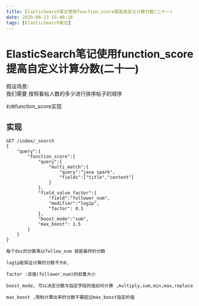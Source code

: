 ```yaml
---
title: ElasticSearch笔记使用function_score提高自定义计算分数(二十一)
date: 2020-08-23 15:40:18
tags: [ElasticSearch笔记]
---
```


# ElasticSearch笔记使用function_score提高自定义计算分数(二十一)

假设场景:   
我们需要
按照看帖人数的多少进行排序帖子的顺序

`利用`function_score实现
<!--more-->
## 实现
```
GET /index/_search
{
    "query":{
        "function_score":{
            "query":{
                "multi_match":{
                    "query":"java spark",
                    "fields":["title","content"]
                }
            },
            "field_value_factor":{
                "field":"follower_num",
                "modifier":"log1p",
                "factor": 0.1
            },
            "boost_mode":"sum",
            "max_boost": 1.5
        }
    }
}

每个doc的分数乘以follow_num 就是最终的分数 

log1p能保证计算的分数不为0,

factor :该值(follower_num)的权重大小

boost_mode, 可以决定分数与指定字段的值如何计算 ,multiply,sum,min,max,replace

max_boost ,限制计算出来的分数不要超过max_boost指定的值
```